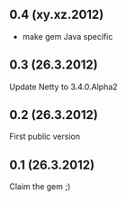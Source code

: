 ## 0.4 (xy.xz.2012)

* make gem Java specific

## 0.3 (26.3.2012)

Update Netty to 3.4.0.Alpha2

## 0.2 (26.3.2012)

First public version

## 0.1 (26.3.2012)

Claim the gem ;)